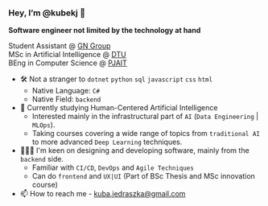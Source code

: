 ### Hey, I’m @kubekj 👋
**Software engineer not limited by the technology at hand**

<p>
  Student Assistant @ <a href="https://www.gn.com" title="GN Group">GN Group</a>
<br/>
  MSc in Artificial Intelligence @ <a href="https://www.dtu.dk/english/" title="DTU">DTU</a>
<br/>
  BEng in Computer Science @ <a href="https://pja.edu.pl/en/" title="PJAIT">PJAIT</a>
</p>

- 🛠️ Not a stranger to `dotnet` `python` `sql` `javascript` `css` `html`
  - Native Language: `C#`
  - Native Field: `backend`
- 🌱 Currently studying Human-Centered Artificial Intelligence
  - Interested mainly in the infrastructural part of `AI` (`Data Engineering` | `MLOps`).
  - Taking courses covering a wide range of topics from `traditional AI` to more advanced `Deep Learning` techniques.
- 👨🏼‍🍳 I'm keen on designing and developing software, mainly from the `backend` side.
  - Familiar with `CI/CD`, `DevOps` and `Agile Techniques`  
  - Can do `frontend` and `UX|UI` (Part of BSc Thesis and MSc innovation course)
- 📫 How to reach me - kuba.jedraszka@gmail.com

<!---
kubekj/kubekj is a ✨ special ✨ repository because its `README.md` (this file) appears on your GitHub profile.
You can click the Preview link to take a look at your changes.
--->
